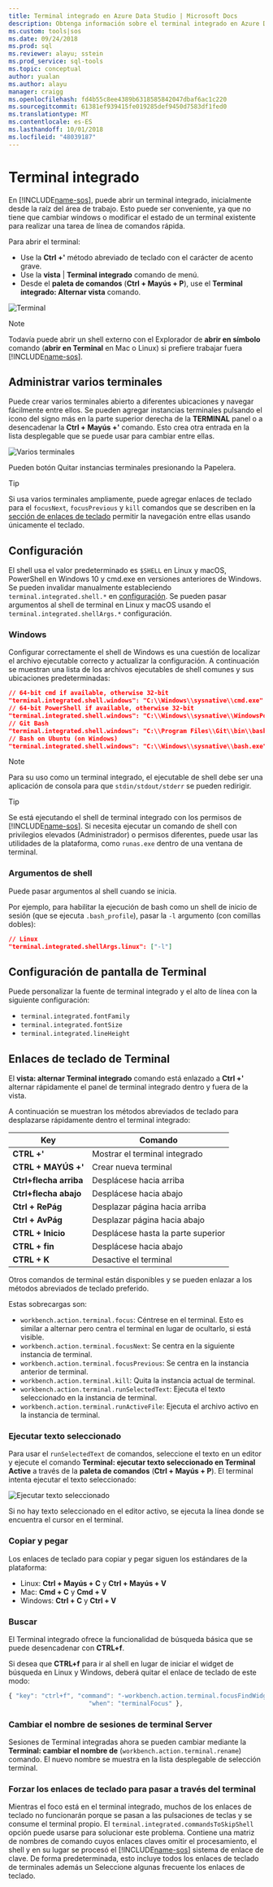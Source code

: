 ```yaml
---
title: Terminal integrado en Azure Data Studio | Microsoft Docs
description: Obtenga información sobre el terminal integrado en Azure Data Studio.
ms.custom: tools|sos
ms.date: 09/24/2018
ms.prod: sql
ms.reviewer: alayu; sstein
ms.prod_service: sql-tools
ms.topic: conceptual
author: yualan
ms.author: alayu
manager: craigg
ms.openlocfilehash: fd4b55c8ee4389b6318585842047dbaf6ac1c220
ms.sourcegitcommit: 61381ef939415fe019285def9450d7583df1fed0
ms.translationtype: MT
ms.contentlocale: es-ES
ms.lasthandoff: 10/01/2018
ms.locfileid: "48039187"
---
```

# <a name="integrated-terminal"></a>Terminal integrado

En [!INCLUDE[name-sos](../includes/name-sos-short.md)], puede abrir un terminal integrado, inicialmente desde la raíz del área de trabajo. Esto puede ser conveniente, ya que no tiene que cambiar windows o modificar el estado de un terminal existente para realizar una tarea de línea de comandos rápida.

Para abrir el terminal:

* Use la **Ctrl +'** método abreviado de teclado con el carácter de acento grave.
* Use la **vista** | **Terminal integrado** comando de menú.
* Desde el **paleta de comandos** (**Ctrl + Mayús + P**), use el **Terminal integrado: Alternar vista** comando.

![Terminal](media/integrated-terminal/terminal-screen.png)

> [!NOTE]
> Todavía puede abrir un shell externo con el Explorador de **abrir en símbolo** comando (**abrir en Terminal** en Mac o Linux) si prefiere trabajar fuera [!INCLUDE[name-sos](../includes/name-sos-short.md)].

## <a name="managing-multiple-terminals"></a>Administrar varios terminales

Puede crear varios terminales abierto a diferentes ubicaciones y navegar fácilmente entre ellos. Se pueden agregar instancias terminales pulsando el icono del signo más en la parte superior derecha de la **TERMINAL** panel o a desencadenar la **Ctrl + Mayús +'** comando. Esto crea otra entrada en la lista desplegable que se puede usar para cambiar entre ellas.

![Varios terminales](media/integrated-terminal/terminal-multiple-instances.png)

Pueden botón Quitar instancias terminales presionando la Papelera.

> [!TIP]
> Si usa varios terminales ampliamente, puede agregar enlaces de teclado para el `focusNext`, `focusPrevious` y `kill` comandos que se describen en la [sección de enlaces de teclado](#key-bindings) permitir la navegación entre ellas usando únicamente el teclado.

## <a name="configuration"></a>Configuración

El shell usa el valor predeterminado es `$SHELL` en Linux y macOS, PowerShell en Windows 10 y cmd.exe en versiones anteriores de Windows. Se pueden invalidar manualmente estableciendo `terminal.integrated.shell.*` en [configuración](settings.md). Se pueden pasar argumentos al shell de terminal en Linux y macOS usando el `terminal.integrated.shellArgs.*` configuración.

### <a name="windows"></a>Windows

Configurar correctamente el shell de Windows es una cuestión de localizar el archivo ejecutable correcto y actualizar la configuración. A continuación se muestran una lista de los archivos ejecutables de shell comunes y sus ubicaciones predeterminadas:

```json
// 64-bit cmd if available, otherwise 32-bit
"terminal.integrated.shell.windows": "C:\\Windows\\sysnative\\cmd.exe"
// 64-bit PowerShell if available, otherwise 32-bit
"terminal.integrated.shell.windows": "C:\\Windows\\sysnative\\WindowsPowerShell\\v1.0\\powershell.exe"
// Git Bash
"terminal.integrated.shell.windows": "C:\\Program Files\\Git\\bin\\bash.exe"
// Bash on Ubuntu (on Windows)
"terminal.integrated.shell.windows": "C:\\Windows\\sysnative\\bash.exe"
```

> [!NOTE]
> Para su uso como un terminal integrado, el ejecutable de shell debe ser una aplicación de consola para que `stdin/stdout/stderr` se pueden redirigir.

> [!TIP]
> Se está ejecutando el shell de terminal integrado con los permisos de [!INCLUDE[name-sos](../includes/name-sos-short.md)]. Si necesita ejecutar un comando de shell con privilegios elevados (Administrador) o permisos diferentes, puede usar las utilidades de la plataforma, como `runas.exe` dentro de una ventana de terminal.

### <a name="shell-arguments"></a>Argumentos de shell

Puede pasar argumentos al shell cuando se inicia.

Por ejemplo, para habilitar la ejecución de bash como un shell de inicio de sesión (que se ejecuta `.bash_profile`), pasar la `-l` argumento (con comillas dobles):

```json
// Linux
"terminal.integrated.shellArgs.linux": ["-l"]
```

## <a name="terminal-display-settings"></a>Configuración de pantalla de Terminal

Puede personalizar la fuente de terminal integrado y el alto de línea con la siguiente configuración:

* `terminal.integrated.fontFamily`
* `terminal.integrated.fontSize`
* `terminal.integrated.lineHeight`

## <a id="key-bindings"></a>Enlaces de teclado de Terminal

El **vista: alternar Terminal integrado** comando está enlazado a **Ctrl +'** alternar rápidamente el panel de terminal integrado dentro y fuera de la vista.

A continuación se muestran los métodos abreviados de teclado para desplazarse rápidamente dentro el terminal integrado:

Key|Comando
---|---
**CTRL +'**|Mostrar el terminal integrado
**CTRL + MAYÚS +'**|Crear nueva terminal
**Ctrl+flecha arriba**|Desplácese hacia arriba
**Ctrl+flecha abajo**|Desplácese hacia abajo
**Ctrl + RePág**|Desplazar página hacia arriba
**Ctrl + AvPág**|Desplazar página hacia abajo
**CTRL + Inicio**|Desplácese hasta la parte superior
**CTRL + fin**|Desplácese hacia abajo
**CTRL + K**|Desactive el terminal

Otros comandos de terminal están disponibles y se pueden enlazar a los métodos abreviados de teclado preferido.

Estas sobrecargas son:

* `workbench.action.terminal.focus`: Céntrese en el terminal. Esto es similar a alternar pero centra el terminal en lugar de ocultarlo, si está visible.
* `workbench.action.terminal.focusNext`: Se centra en la siguiente instancia de terminal.
* `workbench.action.terminal.focusPrevious`: Se centra en la instancia anterior de terminal.
* `workbench.action.terminal.kill`: Quita la instancia actual de terminal.
* `workbench.action.terminal.runSelectedText`: Ejecuta el texto seleccionado en la instancia de terminal.
* `workbench.action.terminal.runActiveFile`: Ejecuta el archivo activo en la instancia de terminal.

### <a name="run-selected-text"></a>Ejecutar texto seleccionado

Para usar el `runSelectedText` de comandos, seleccione el texto en un editor y ejecute el comando **Terminal: ejecutar texto seleccionado en Terminal Active** a través de la **paleta de comandos** (**Ctrl + Mayús + P**). El terminal intenta ejecutar el texto seleccionado:

![Ejecutar texto seleccionado](media/integrated-terminal/terminal_run_selected.png)

Si no hay texto seleccionado en el editor activo, se ejecuta la línea donde se encuentra el cursor en el terminal.

### <a name="copy--paste"></a>Copiar y pegar

Los enlaces de teclado para copiar y pegar siguen los estándares de la plataforma:

* Linux: **Ctrl + Mayús + C** y **Ctrl + Mayús + V**
* Mac: **Cmd + C** y **Cmd + V**
* Windows: **Ctrl + C** y **Ctrl + V**

### <a name="find"></a>Buscar

El Terminal integrado ofrece la funcionalidad de búsqueda básica que se puede desencadenar con **CTRL+f**.

Si desea que **CTRL+f** para ir al shell en lugar de iniciar el widget de búsqueda en Linux y Windows, deberá quitar el enlace de teclado de este modo:

```js
{ "key": "ctrl+f", "command": "-workbench.action.terminal.focusFindWidget",
                      "when": "terminalFocus" },
```

### <a name="rename-terminal-sessions"></a>Cambiar el nombre de sesiones de terminal Server

Sesiones de Terminal integradas ahora se pueden cambiar mediante la **Terminal: cambiar el nombre de** (`workbench.action.terminal.rename`) comando. El nuevo nombre se muestra en la lista desplegable de selección terminal.

### <a name="forcing-key-bindings-to-pass-through-the-terminal"></a>Forzar los enlaces de teclado para pasar a través del terminal

Mientras el foco está en el terminal integrado, muchos de los enlaces de teclado no funcionarán porque se pasan a las pulsaciones de teclas y se consume el terminal propio. El `terminal.integrated.commandsToSkipShell` opción puede usarse para solucionar este problema. Contiene una matriz de nombres de comando cuyos enlaces claves omitir el procesamiento, el shell y en su lugar se procesó el [!INCLUDE[name-sos](../includes/name-sos-short.md)] sistema de enlace de clave. De forma predeterminada, esto incluye todos los enlaces de teclado de terminales además un Seleccione algunas frecuente los enlaces de teclado.

